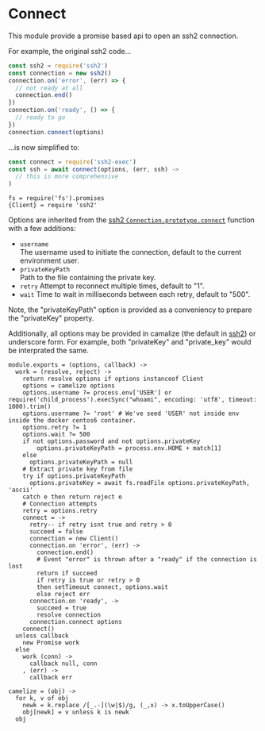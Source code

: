 
# Connect

This module provide a promise based api to open an ssh2 connection.

For example, the original ssh2 code...   

```js
const ssh2 = require('ssh2')
const connection = new ssh2()
connection.on('error', (err) => {
  // not ready at all
  connection.end()
})
connection.on('ready', () => {
  // ready to go
})
connection.connect(options)
```

...is now simplified to:   

```js
const connect = require('ssh2-exec')
const ssh = await connect(options, (err, ssh) ->
  // this is more comprehensive
)
```

    fs = require('fs').promises
    {Client} = require 'ssh2'

Options are inherited from the [ssh2 `Connection.prototype.connect`][ssh2-connect]
function with a few additions:

-   `username`   
    The username used to initiate the connection, default to the current
    environment user.
-   `privateKeyPath`   
    Path to the file containing the private key.   
-   `retry`
    Attempt to reconnect multiple times, default to "1".   
-   `wait`
    Time to wait in milliseconds between each retry, default to "500".     

Note, the "privateKeyPath" option is provided as a conveniency to  prepare the 
"privateKey" property.

Additionally, all options may be provided in camalize (the default in [ssh2]) or
underscore form. For example, both "privateKey" and "private_key" would be
interprated the same.

    module.exports = (options, callback) ->
      work = (resolve, reject) ->
        return resolve options if options instanceof Client
        options = camelize options
        options.username ?= process.env['USER'] or require('child_process').execSync("whoami", encoding: 'utf8', timeout: 1000).trim()
        options.username ?= 'root' # We've seed 'USER' not inside env inside the docker centos6 container.
        options.retry ?= 1
        options.wait ?= 500
        if not options.password and not options.privateKey
            options.privateKeyPath = process.env.HOME + match[1]
        else
          options.privateKeyPath = null
        # Extract private key from file
        try if options.privateKeyPath
          options.privateKey = await fs.readFile options.privateKeyPath, 'ascii'
        catch e then return reject e
        # Connection attempts
        retry = options.retry
        connect = ->
          retry-- if retry isnt true and retry > 0
          succeed = false
          connection = new Client()
          connection.on 'error', (err) ->
            connection.end()
            # Event "error" is thrown after a "ready" if the connection is lost
            return if succeed
            if retry is true or retry > 0
            then setTimeout connect, options.wait
            else reject err
          connection.on 'ready', ->
            succeed = true
            resolve connection
          connection.connect options
        connect()
      unless callback
        new Promise work
      else
        work (conn) ->
          callback null, conn
        , (err) ->
          callback err

    camelize = (obj) ->
      for k, v of obj
        newk = k.replace /[_.-](\w|$)/g, (_,x) -> x.toUpperCase()
        obj[newk] = v unless k is newk
      obj

[ssh2]: https://github.com/mscdex/ssh2
[ssh2-connect]: https://github.com/wdavidw/node-ssh2-connect
